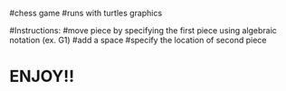 #chess game
#runs with turtles graphics




#Instructions:
#move piece by specifying the first piece using algebraic notation (ex. G1)
#add a space 
#specify the location of second piece

# ENJOY!!
